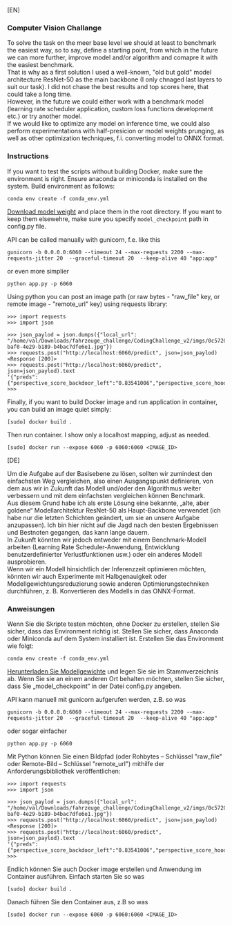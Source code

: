 [EN]

### Computer Vision Challange

To solve the task on the meer base level we should at least to benchmark the easiest way, so to say, define a starting point, from which in the future we can more further, improve model and/or algorithm and comapre it with the easiest benchmark.
<br> That is why as a first solution I used a well-known, "old but gold" model architecture ResNet-50 as the main backbone (I only chnaged last layers to suit our task). I did not chase the best results and top scores here, that could take a long time.
<br> However, in the future we could either work with a benchmark model (learning rate scheduler application, custom loss functions development etc.) or try another model.
<br> If we would like to optimize any model on inference time, we could also perform experimentations with half-presicion or model weights prunging, as well as other optimization techniques, f.i. converting model to ONNX format.

### Instructions

If you want to test the scripts without building Docker, make sure the environment is right. Ensure anaconda or miniconda is installed on the system. Build environment as follows:
```
conda env create -f conda_env.yml
```
[Download model weight](https://drive.google.com/file/d/12-odTNp8RvMIDMUhupyAwKLTgRZXmHa4/view?usp=sharing) and place them in the root directory. If you want to keep them elsewehre, make sure you specify `model_checkpoint` path in config.py file.

API can be called manually with gunicorn, f.e. like this
```
gunicorn -b 0.0.0.0:6060 --timeout 24 --max-requests 2200 --max-requests-jitter 20  --graceful-timeout 20  --keep-alive 40 "app:app"
```
or even more simplier
```
python app.py -p 6060
```

Using python you can post an image path (or raw bytes - "raw_file" key, or remote image - "remote_url" key) using requests library:
```
>>> import requests
>>> import json

>>> json_paylod = json.dumps({"local_url": "/home/val/Downloads/fahrzeuge_challenge/CodingChallenge_v2/imgs/0c5720e5-baf0-4e29-b189-b4bac7dfe6e1.jpg"})
>>> requests.post("http://localhost:6060/predict", json=json_paylod)
<Response [200]>
>>> requests.post("http://localhost:6060/predict", json=json_paylod).text
'{"preds":{"perspective_score_backdoor_left":"0.83541006","perspective_score_hood":"0.9825754"},"status":"Success"}\n'
>>> 
```
Finally, if you want to build Docker image and run application in container, you can build an image quiet simply:
```
[sudo] docker build .
```
Then run container. I show only a localhost mapping, adjust as needed.
```
[sudo] docker run --expose 6060 -p 6060:6060 <IMAGE_ID>
```

[DE]

Um die Aufgabe auf der Basisebene zu lösen, sollten wir zumindest den einfachsten Weg vergleichen, also einen Ausgangspunkt definieren, von dem aus wir in Zukunft das Modell und/oder den Algorithmus weiter verbessern und mit dem einfachsten vergleichen können Benchmark.
<br> Aus diesem Grund habe ich als erste Lösung eine bekannte, „alte, aber goldene“ Modellarchitektur ResNet-50 als Haupt-Backbone verwendet (ich habe nur die letzten Schichten geändert, um sie an unsere Aufgabe anzupassen). Ich bin hier nicht auf die Jagd nach den besten Ergebnissen und Bestnoten gegangen, das kann lange dauern.
<br> In Zukunft könnten wir jedoch entweder mit einem Benchmark-Modell arbeiten (Learning Rate Scheduler-Anwendung, Entwicklung benutzerdefinierter Verlustfunktionen usw.) oder ein anderes Modell ausprobieren.
<br> Wenn wir ein Modell hinsichtlich der Inferenzzeit optimieren möchten, könnten wir auch Experimente mit Halbgenauigkeit oder Modellgewichtungsreduzierung sowie anderen Optimierungstechniken durchführen, z. B. Konvertieren des Modells in das ONNX-Format.

### Anweisungen

Wenn Sie die Skripte testen möchten, ohne Docker zu erstellen, stellen Sie sicher, dass das Environment richtig ist. Stellen Sie sicher, dass Anaconda oder Miniconda auf dem System installiert ist. Erstellen Sie das Environment wie folgt:
```
conda env create -f conda_env.yml
```
[Herunterladen Sie Modellgewichte](https://drive.google.com/file/d/12-odTNp8RvMIDMUhupyAwKLTgRZXmHa4/view?usp=sharing) und legen Sie sie im Stammverzeichnis ab. Wenn Sie sie an einem anderen Ort behalten möchten, stellen Sie sicher, dass Sie „model_checkpoint“ in der Datei config.py angeben.

API kann manuell mit gunicorn aufgerufen werden, z.B. so was
```
gunicorn -b 0.0.0.0:6060 --timeout 24 --max-requests 2200 --max-requests-jitter 20  --graceful-timeout 20  --keep-alive 40 "app:app"
```
oder sogar einfacher
```
python app.py -p 6060
```

Mit Python können Sie einen Bildpfad (oder Rohbytes – Schlüssel "raw_file" oder Remote-Bild – Schlüssel "remote_url") mithilfe der Anforderungsbibliothek veröffentlichen:
```
>>> import requests
>>> import json

>>> json_paylod = json.dumps({"local_url": "/home/val/Downloads/fahrzeuge_challenge/CodingChallenge_v2/imgs/0c5720e5-baf0-4e29-b189-b4bac7dfe6e1.jpg"})
>>> requests.post("http://localhost:6060/predict", json=json_paylod)
<Response [200]>
>>> requests.post("http://localhost:6060/predict", json=json_paylod).text
'{"preds":{"perspective_score_backdoor_left":"0.83541006","perspective_score_hood":"0.9825754"},"status":"Success"}\n'
>>> 
```
Endlich können Sie auch Docker image erstellen und Anwendung im Container ausführen. Einfach starten Sie so was
```
[sudo] docker build .
```
Danach führen Sie den Container aus, z.B so was
```
[sudo] docker run --expose 6060 -p 6060:6060 <IMAGE_ID>
```